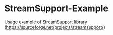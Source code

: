 # StreamSupport-Example
Usage example of StreamSupport library (https://sourceforge.net/projects/streamsupport/)
